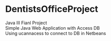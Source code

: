 # DentistsOfficeProject <br/>
Java III Fianl Project <br/>
Simple Java Web Application with Access DB <br/>
Using ucannacess to connect to DB in Netbeans
